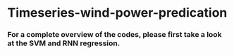 # Timeseries-wind-power-predication
### For a complete overview of the codes, please first take a look at the SVM and RNN regression. 
